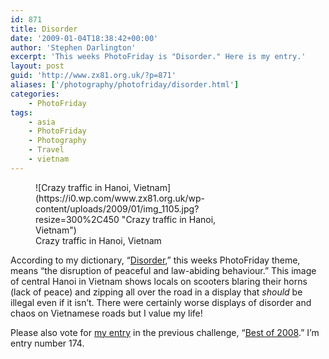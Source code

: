 ```yaml
---
id: 871
title: Disorder
date: '2009-01-04T18:38:42+00:00'
author: 'Stephen Darlington'
excerpt: 'This weeks PhotoFriday is "Disorder." Here is my entry.'
layout: post
guid: 'http://www.zx81.org.uk/?p=871'
aliases: ['/photography/photofriday/disorder.html']
categories:
    - PhotoFriday
tags:
    - asia
    - PhotoFriday
    - Photography
    - Travel
    - vietnam
---
```


<figure aria-describedby="caption-attachment-872" class="wp-caption aligncenter" id="attachment_872" style="width: 300px">![Crazy traffic in Hanoi, Vietnam](https://i0.wp.com/www.zx81.org.uk/wp-content/uploads/2009/01/img_1105.jpg?resize=300%2C450 "Crazy traffic in Hanoi, Vietnam")<figcaption class="wp-caption-text" id="caption-attachment-872">Crazy traffic in Hanoi, Vietnam</figcaption></figure>

According to my dictionary, “[Disorder](http://www.photofriday.com/archives/challenge/000838.php),” this weeks PhotoFriday theme, means “the disruption of peaceful and law-abiding behaviour.” This image of central Hanoi in Vietnam shows locals on scooters blaring their horns (lack of peace) and zipping all over the road in a display that *should* be illegal even if it isn’t. There were certainly worse displays of disorder and chaos on Vietnamese roads but I value my life!

Please also vote for [my entry](/photography/photofriday/best-of-2008.html) in the previous challenge, “[Best of 2008](http://www.photofriday.com/linkviewer.php?id=835).” I’m entry number 174.